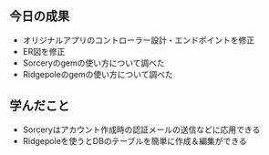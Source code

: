 ## 今日の成果

- オリジナルアプリのコントローラー設計・エンドポイントを修正
- ER図を修正
- Sorceryのgemの使い方について調べた
- Ridgepoleのgemの使い方について調べた

## 学んだこと

- Sorceryはアカウント作成時の認証メールの送信などに応用できる
- Ridgepoleを使うとDBのテーブルを簡単に作成＆編集ができる

